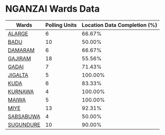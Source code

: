 
# NGANZAI Wards Data

| Wards | Polling Units | Location Data Completion (%) |
| ---- | ----- | ------- |
| [ALARGE](./wards/1948-alarge) | 6 | 66.67% |
| [BADU](./wards/1949-badu) | 10 | 50.00% |
| [DAMARAM](./wards/1950-damaram) | 6 | 66.67% |
| [GAJIRAM](./wards/1951-gajiram) | 18 | 55.56% |
| [GADAI](./wards/1952-gadai) | 7 | 71.43% |
| [JIGALTA](./wards/1953-jigalta) | 5 | 100.00% |
| [KUDA](./wards/1954-kuda) | 6 | 83.33% |
| [KURNAWA](./wards/1955-kurnawa) | 4 | 100.00% |
| [MAIWA](./wards/1956-maiwa) | 5 | 100.00% |
| [MIYE](./wards/1957-miye) | 13 | 92.31% |
| [SABSABUWA](./wards/1958-sabsabuwa) | 4 | 50.00% |
| [SUGUNDURE](./wards/1959-sugundure) | 10 | 90.00% |




